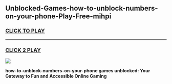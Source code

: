 
## Unblocked-Games-how-to-unblock-numbers-on-your-phone-Play-Free-mihpi
<h3>
<a href="https://premium76.site?title=how-to-unblock-numbers-on-your-phone&ref=18A1">CLICK TO PLAY</a></h3>
<hr>

<h3>
<a href="https://premium76.site?title=how-to-unblock-numbers-on-your-phone&ref=18A1">CLICK 2 PLAY</a>
  
</h3>

<a href="https://premium76.site?title=how-to-unblock-numbers-on-your-phone&ref=18A1"><img src="https://clearcache.store/games.png"></a>


**how-to-unblock-numbers-on-your-phone games unblocked: Your Gateway to Fun and Accessible Online Gaming**
